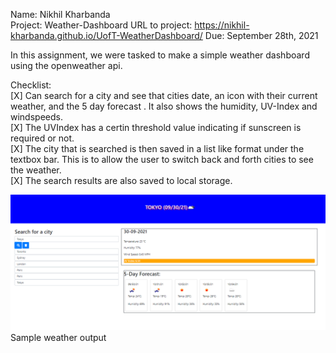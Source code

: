 Name: Nikhil Kharbanda  
Project: Weather-Dashboard
URL to project: https://nikhil-kharbanda.github.io/UofT-WeatherDashboard/
Due: September 28th, 2021  

In this assignment, we were tasked to make a simple weather dashboard using the openweather api.  

Checklist:  
[X] Can search for a city and see that cities date, an icon with their current weather, and the 5 day forecast . It also shows the humidity, UV-Index and windspeeds.  
[X] The UVIndex has a certin threshold value indicating if sunscreen is required or not.  
[X] The city that is searched is then saved in a list like format under the textbox bar. This is to allow the user to switch back and forth cities to see the weather.  
[X] The search results are also saved to local storage.  

![Sample weather dashbord](assets/imgs/Capture.PNG)
Sample weather output